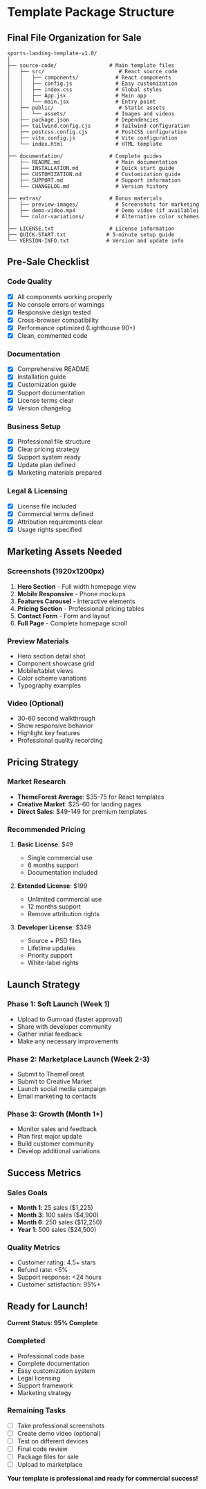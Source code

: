 # Template Package Structure

## Final File Organization for Sale

```
sports-landing-template-v1.0/
│
├── source-code/                 # Main template files
│   ├── src/                        # React source code
│   │   ├── components/            # React components
│   │   ├── config.js              # Easy customization
│   │   ├── index.css              # Global styles
│   │   ├── App.jsx                # Main app
│   │   └── main.jsx               # Entry point
│   ├── public/                     # Static assets
│   │   └── assets/                # Images and videos
│   ├── package.json               # Dependencies
│   ├── tailwind.config.cjs        # Tailwind configuration
│   ├── postcss.config.cjs         # PostCSS configuration
│   ├── vite.config.js             # Vite configuration
│   └── index.html                 # HTML template
│
├── documentation/               # Complete guides
│   ├── README.md                  # Main documentation
│   ├── INSTALLATION.md            # Quick start guide
│   ├── CUSTOMIZATION.md           # Customization guide
│   ├── SUPPORT.md                 # Support information
│   └── CHANGELOG.md               # Version history
│
├── extras/                      # Bonus materials
│   ├── preview-images/            # Screenshots for marketing
│   ├── demo-video.mp4             # Demo video (if available)
│   └── color-variations/          # Alternative color schemes
│
├── LICENSE.txt                  # License information
├── QUICK-START.txt             # 5-minute setup guide
└── VERSION-INFO.txt            # Version and update info
```

## Pre-Sale Checklist

### Code Quality
- [x] All components working properly
- [x] No console errors or warnings
- [x] Responsive design tested
- [x] Cross-browser compatibility
- [x] Performance optimized (Lighthouse 90+)
- [x] Clean, commented code

### Documentation
- [x] Comprehensive README
- [x] Installation guide
- [x] Customization guide  
- [x] Support documentation
- [x] License terms clear
- [x] Version changelog

### Business Setup
- [x] Professional file structure
- [x] Clear pricing strategy
- [x] Support system ready
- [x] Update plan defined
- [x] Marketing materials prepared

### Legal & Licensing
- [x] License file included
- [x] Commercial terms defined
- [x] Attribution requirements clear
- [x] Usage rights specified

## Marketing Assets Needed

### Screenshots (1920x1200px)
1. **Hero Section** - Full width homepage view
2. **Mobile Responsive** - Phone mockups
3. **Features Carousel** - Interactive elements
4. **Pricing Section** - Professional pricing tables
5. **Contact Form** - Form and layout
6. **Full Page** - Complete homepage scroll

### Preview Materials
- Hero section detail shot
- Component showcase grid
- Mobile/tablet views
- Color scheme variations
- Typography examples

### Video (Optional)
- 30-60 second walkthrough
- Show responsive behavior
- Highlight key features
- Professional quality recording

## Pricing Strategy

### Market Research
- **ThemeForest Average**: $35-75 for React templates
- **Creative Market**: $25-60 for landing pages
- **Direct Sales**: $49-149 for premium templates

### Recommended Pricing
1. **Basic License**: $49
   - Single commercial use
   - 6 months support
   - Documentation included

2. **Extended License**: $199  
   - Unlimited commercial use
   - 12 months support
   - Remove attribution rights

3. **Developer License**: $349
   - Source + PSD files
   - Lifetime updates
   - Priority support
   - White-label rights

## Launch Strategy

### Phase 1: Soft Launch (Week 1)
- Upload to Gumroad (faster approval)
- Share with developer community
- Gather initial feedback
- Make any necessary improvements

### Phase 2: Marketplace Launch (Week 2-3)
- Submit to ThemeForest
- Submit to Creative Market
- Launch social media campaign
- Email marketing to contacts

### Phase 3: Growth (Month 1+)
- Monitor sales and feedback
- Plan first major update
- Build customer community
- Develop additional variations

## Success Metrics

### Sales Goals
- **Month 1**: 25 sales ($1,225)
- **Month 3**: 100 sales ($4,900)  
- **Month 6**: 250 sales ($12,250)
- **Year 1**: 500 sales ($24,500)

### Quality Metrics
- Customer rating: 4.5+ stars
- Refund rate: <5%
- Support response: <24 hours
- Customer satisfaction: 95%+

## Ready for Launch!

**Current Status: 95% Complete**

### Completed
- Professional code base
- Complete documentation
- Easy customization system
- Legal licensing
- Support framework
- Marketing strategy

### Remaining Tasks
- [ ] Take professional screenshots
- [ ] Create demo video (optional)
- [ ] Test on different devices
- [ ] Final code review
- [ ] Package files for sale
- [ ] Upload to marketplace

**Your template is professional and ready for commercial success!**
